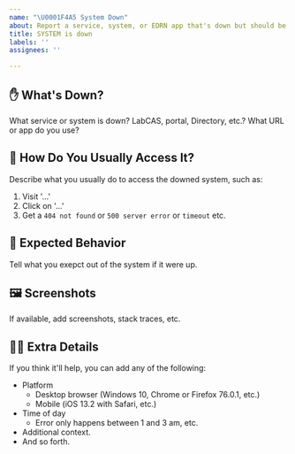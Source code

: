 ```yaml
---
name: "\U0001F4A5 System Down"
about: Report a service, system, or EDRN app that's down but should be up
title: SYSTEM is down
labels: ''
assignees: ''

---
```


## ✋ What's Down?

What service or system is down? LabCAS, portal, Directory, etc.? What URL or app do you use?


## 📜 How Do You Usually Access It?

Describe what you usually do to access the downed system, such as:

1. Visit '…'
2. Click on '…'
3. Get a `404 not found` or `500 server error` or `timeout` etc.

## 🔎 Expected Behavior

Tell what you exepct out of the system if it were up.


## 🖼 Screenshots

If available, add screenshots, stack traces, etc.


## 🕵️‍♀️ Extra Details

If you think it'll help, you can add any of the following:

-   Platform
    -   Desktop browser (Windows 10, Chrome or Firefox 76.0.1, etc.)
    -   Mobile (iOS 13.2 with Safari, etc.)
-   Time of day
    -   Error only happens between 1 and 3 am, etc.
-   Additional context.
-   And so forth.
